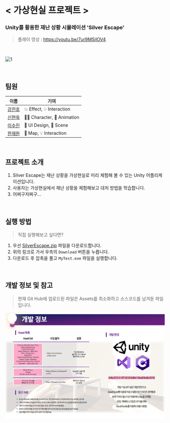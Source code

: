 # < 가상현실 프로젝트 >

### Unity를 활용한 재난 상황 시뮬레이션 'Silver Escape'
> 플레이 영상 : https://youtu.be/7ur9MSjIOV4

<br>

![1](https://user-images.githubusercontent.com/71180414/104817450-b6190900-5864-11eb-8a86-299084d89fef.gif)

<br>

## 팀원

|이름|기여|
|---|---|
|[강전호](https://github.com/jeonbar2)|💥 Effect, 💡 Interaction|
|[신현욱](https://github.com/woogie-s)|🙍‍♂️ Character, 🏃 Animation|
|[이수진](https://github.com/suzzini)|📄 UI Design, 🎥 Scene|
|[한재원](https://github.com/hanjo8813)|💒 Map, 💡 Interaction|

<br>

## 프로젝트 소개
1. Silver Escape는 재난 상황을 가상현실로 미리 체험해 볼 수 있는 Unity 어플리케이션입니다.
2. 사용자는 가상현실에서 재난 상황을 체험해보고 대처 방법을 학습합니다.
3. 어쩌구저쩌구...

<br>

## 실행 방법
> 직접 실행해보고 싶다면?
1. 우선 [SilverEscape.zip](./SilverEscape.zip) 파일을 다운로드합니다. 
2. 위의 링크로 가서 우측의 `Download` 버튼을 누릅니다.
3. 다운로드 후 압축을 풀고 `MyTest.exe` 파일을 실행합니다.

<br>

## 개발 정보 및 참고
> 현재 Git Hub에 업로드된 파일은 Assets를 최소화하고 소스코드를 남겨둔 파일입니다.

<img src="./reference_img/info.png">
